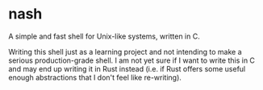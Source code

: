 # nash
A simple and fast shell for Unix-like systems, written in C.

Writing this shell just as a learning project and not intending to make a serious production-grade shell.
I am not yet sure if I want to write this in C and may end up writing it in Rust instead (i.e. if Rust offers some useful enough abstractions that I don't feel like re-writing).
